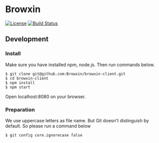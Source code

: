 # Browxin
[![License](https://img.shields.io/badge/License-Apache%202.0-blue.svg)](https://opensource.org/licenses/Apache-2.0)
[![Build Status](https://travis-ci.org/Browxin/browxin-client.svg?branch=master)](https://travis-ci.org/Browxin/browxin-client)

<!--
## What's Browxin?
First thing first, please check Browxin.

Browxin is a Platform of Web App.
You can use it as a start page, new tab, etc...
It can be used by pc, tablet, smart phone, even sidebar of browser.

As I said, it's a platform, so you can make your own App and commit.
All Apps should be free in Browxin.

-->
## Development

### Install
Make sure you have installed npm, node.js.
Then run commands below.

```
$ git clone git@github.com:Browxin/browxin-client.git
$ cd browxin-client
$ npm install
$ npm start
```

Open localhost:8080 on your browser.

### Preparation
We use uppercase letters as file name.
But Git doesn't distinguish by default.
So please run a command below

```
$ git config core.ignorecase false
```

<!--
### Provided API
-->
